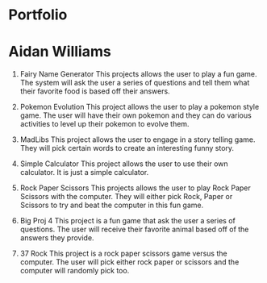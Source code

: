 # Portfolio
# Aidan Williams


1. Fairy Name Generator
This projects allows the user to play a fun game. The system will ask the user a series of questions and tell them what their favorite food is based off their answers.

2. Pokemon Evolution
This project allows the user to play a pokemon style game. The user will have their own pokemon and they can do various activities to level up their pokemon to evolve them.

3. MadLibs
This project allows the user to engage in a story telling game. They will pick certain words to create an interesting funny story.

4. Simple Calculator
This project allows the user to use their own calculator. It is just a simple calculator.

5. Rock Paper Scissors
This projects allows the user to play Rock Paper Scissors with the computer. They will either pick Rock, Paper or Scissors to try and beat the computer in this fun game.

6. Big Proj 4
   This project is a fun game that ask the user a series of questions. The user will receive their favorite animal based off of the answers they provide.
7. 37 Rock
  This project is a rock paper scissors game versus the computer. The user will pick either rock paper or scissors and the computer will randomly pick too.
